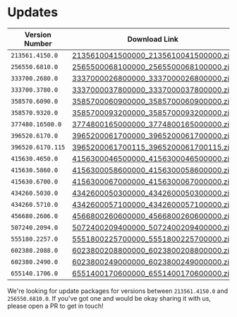 # Updates

| Version Number | Download Link |
| -------------- | ------------- |
| `213561.4150.0` | [2135610041500000_2135610041500000.zip](https://github.com/QuestEscape/updates/releases/download/2135610041500000/2135610041500000_2135610041500000.zip) |
| `256550.6810.0` | [2565500068100000_2565500068100000.zip](https://github.com/QuestEscape/updates/releases/download/2565500068100000/2565500068100000_2565500068100000.zip) |
| `333700.2680.0` | [3337000026800000_3337000026800000.zip](https://github.com/QuestEscape/updates/releases/download/3337000026800000/3337000026800000_3337000026800000.zip) |
| `333700.3780.0` | [3337000037800000_3337000037800000.zip](https://github.com/QuestEscape/updates/releases/download/3337000037800000/3337000037800000_3337000037800000.zip) |
| `358570.6090.0` | [3585700060900000_3585700060900000.zip](https://github.com/QuestEscape/updates/releases/download/3585700060900000/3585700060900000_3585700060900000.zip) |
| `358570.9320.0` | [3585700093200000_3585700093200000.zip](https://github.com/QuestEscape/updates/releases/download/3585700093200000/3585700093200000_3585700093200000.zip) |
| `377480.16500.0` | [3774800165000000_3774800165000000.zip](https://github.com/QuestEscape/updates/releases/download/3774800165000000/3774800165000000_3774800165000000.zip) |
| `396520.6170.0` | [3965200061700000_3965200061700000.zip](https://github.com/QuestEscape/updates/releases/download/3965200061700000/3965200061700000_3965200061700000.zip) |
| `396520.6170.115` | [3965200061700115_3965200061700115.zip](https://github.com/QuestEscape/updates/releases/download/3965200061700115/3965200061700115_3965200061700115.zip) |
| `415630.4650.0` | [4156300046500000_4156300046500000.zip](https://github.com/QuestEscape/updates/releases/download/4156300046500000/4156300046500000_4156300046500000.zip) |
| `415630.5860.0` | [4156300058600000_4156300058600000.zip](https://github.com/QuestEscape/updates/releases/download/4156300058600000/4156300058600000_4156300058600000.zip) |
| `415630.6700.0` | [4156300067000000_4156300067000000.zip](https://github.com/QuestEscape/updates/releases/download/4156300067000000/4156300067000000_4156300067000000.zip) |
| `434260.5030.0` | [4342600050300000_4342600050300000.zip](https://github.com/kahlos/updates/releases/download/4342600050300000/4342600050300000_4342600050300000.zip) |
| `434260.5710.0` | [4342600057100000_4342600057100000.zip](https://github.com/kahlos/updates/releases/download/4342600057100000/4342600057100000_4342600057100000.zip) |
| `456680.2606.0` | [4566800260600000_4566800260600000.zip](https://github.com/kahlos/updates/releases/download/4566800260600000/4566800260600000_4566800260600000.zip) |
| `507240.2094.0` | [5072400209400000_5072400209400000.zip](https://github.com/kahlos/updates/releases/download/5072400209400000/5072400209400000_5072400209400000.zip) |
| `555180.2257.0` | [5551800225700000_5551800225700000.zip](https://github.com/kahlos/updates/releases/download/5551800225700000/5551800225700000_5551800225700000.zip) |
| `602380.2088.0` | [6023800208800000_6023800208800000.zip](https://github.com/kahlos/updates/releases/download/6023800208800000/6023800208800000_6023800208800000.zip) |
| `602380.2490.0` | [6023800249000000_6023800249000000.zip](https://github.com/kahlos/updates/releases/download/6023800249000000/6023800249000000_6023800249000000.zip) |
| `655140.1706.0` | [6551400170600000_6551400170600000.zip](http://www.mediafire.com/file/ajltmjo77xoe2rg/6551400170600000_6551400170600000.zip/file) |

We're looking for update packages for versions between `213561.4150.0` and `256550.6810.0`. If you've got one and would be okay sharing it with us, please open a PR to get in touch!
